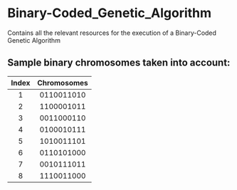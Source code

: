 # Binary-Coded_Genetic_Algorithm
Contains all the relevant resources for the execution of a Binary-Coded Genetic Algorithm

## Sample binary chromosomes taken into account:
| Index  | Chromosomes |
| :-------------: | :-------------: |
| 1 | 0110011010 |
| 2 | 1100001011 |
| 3 | 0011000110 |
| 4 | 0100010111 |
| 5 | 1010011101 |
| 6 | 0110101000 |
| 7 | 0010111011 |
| 8 | 1110011000 |
